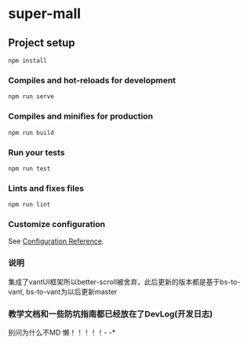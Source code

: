 # super-mall

## Project setup
```
npm install
```

### Compiles and hot-reloads for development
```
npm run serve
```

### Compiles and minifies for production
```
npm run build
```

### Run your tests
```
npm run test
```

### Lints and fixes files
```
npm run lint
```

### Customize configuration
See [Configuration Reference](https://cli.vuejs.org/config/).



### 说明
集成了vantUI框架所以better-scroll被舍弃，此后更新的版本都是基于bs-to-vant, bs-to-vant为以后更新master

### 教学文档和一些防坑指南都已经放在了DevLog(开发日志)
别问为什么不MD 懒！！！！！- -*
